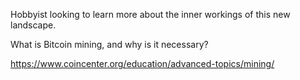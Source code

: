 Hobbyist looking to learn more about the inner workings of this new landscape. 

What is Bitcoin mining, and why is it necessary?

https://www.coincenter.org/education/advanced-topics/mining/